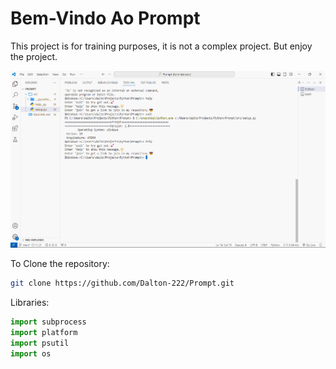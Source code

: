 # Bem-Vindo Ao Prompt

This project is for training purposes, it is not a complex project.
But enjoy the project.

![Sample](github/01.png)

To Clone the repository:
```bash
git clone https://github.com/Dalton-222/Prompt.git 
````

Libraries:
```python
import subprocess
import platform
import psutil
import os
```
